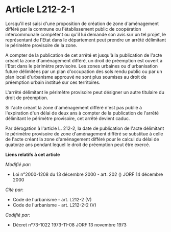 # Article L212-2-1

Lorsqu'il est saisi d'une proposition de création de zone d'aménagement différé par la commune ou l'établissement public de
coopération intercommunale compétent ou qu'il lui demande son avis sur un tel projet, le représentant de l'Etat dans le
département peut prendre un arrêté délimitant le périmètre provisoire de la zone.

A compter de la publication de cet arrêté et jusqu'à la publication de l'acte créant la zone d'aménagement différé, un droit
de préemption est ouvert à l'Etat dans le périmètre provisoire. Les zones urbaines ou d'urbanisation future délimitées par un
plan d'occupation des sols rendu public ou par un plan local d'urbanisme approuvé ne sont plus soumises au droit de
préemption urbain institué sur ces territoires.

L'arrêté délimitant le périmètre provisoire peut désigner un autre titulaire du droit de préemption.

Si l'acte créant la zone d'aménagement différé n'est pas publié à l'expiration d'un délai de deux ans à compter de la
publication de l'arrêté délimitant le périmètre provisoire, cet arrêté devient caduc.

Par dérogation à l'article L. 212-2, la date de publication de l'acte délimitant le périmètre provisoire de zone
d'aménagement différé se substitue à celle de l'acte créant la zone d'aménagement différé pour le calcul du délai de quatorze
ans pendant lequel le droit de préemption peut être exercé.

**Liens relatifs à cet article**

_Modifié par_:

  - Loi n°2000-1208 du 13 décembre 2000 - art. 202 () JORF 14 décembre 2000

_Cité par_:

  - Code de l'urbanisme - art. L212-2 (V)
  - Code de l'urbanisme - art. L212-2-2 (V)

_Codifié par_:

  - Décret n°73-1022 1973-11-08 JORF 13 novembre 1973
